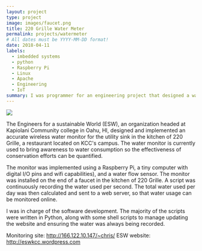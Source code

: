 ```yaml
---
layout: project
type: project
image: images/faucet.png
title: 220 Grille Water Meter
permalink: projects/watermeter
# All dates must be YYYY-MM-DD format!
date: 2018-04-11
labels:
  - imbedded systems
  - python
  - Raspberry Pi
  - Linux
  - Apache
  - Engineering
  - IoT
summary: I was programmer for an engineering project that designed a water monitoring device used at the restaurant 220 Grille.
---
```


<img class="ui image" src="{{ site.baseurl }}/images/water-consumption.png">

The Engineers for a sustainable World (ESW), an organization headed at Kapiolani Community college in Oahu, HI, designed and implemented an accurate wireless water monitor for the utility sink in the kitchen of 220 Grille, a restaurant located on KCC's campus. The water monitor is currently used to bring awareness to water consumption so the effectiveness of conservation efforts can be quantified.

The monitor was implemented using a Raspberry Pi, a tiny computer with digital I/O pins and wifi capabilities), and a water flow sensor. The monitor was installed on the end of a faucet in the kitchen of 220 Grille. A script was continuously recording the water used per second. The total water used per day was then calculated and sent to a web server, so that water usage can be monitored online. 


I was in charge of the software development. The majority of the scripts were written in Python, along with some shell scripts to manage updating the website and ensuring the water was always being recorded.


Monitoring site: http://166.122.10.147/~chris/
ESW website: http://eswkcc.wordpress.com
